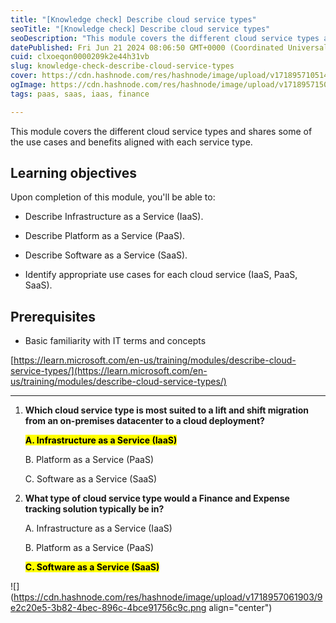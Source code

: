 ```yaml
---
title: "[Knowledge check] Describe cloud service types"
seoTitle: "[Knowledge check] Describe cloud service types"
seoDescription: "This module covers the different cloud service types and shares some of the use cases and benefits aligned with each service type."
datePublished: Fri Jun 21 2024 08:06:50 GMT+0000 (Coordinated Universal Time)
cuid: clxoeqon0000209k2e44h31vb
slug: knowledge-check-describe-cloud-service-types
cover: https://cdn.hashnode.com/res/hashnode/image/upload/v1718957105142/812af57a-06fd-430d-ba89-5367a2c1ff01.png
ogImage: https://cdn.hashnode.com/res/hashnode/image/upload/v1718957150155/f2aba2a5-30fc-4272-82d1-e35f3f428ba3.png
tags: paas, saas, iaas, finance

---
```


This module covers the different cloud service types and shares some of the use cases and benefits aligned with each service type.

## **Learning objectives**

Upon completion of this module, you'll be able to:

* Describe Infrastructure as a Service (IaaS).
    
* Describe Platform as a Service (PaaS).
    
* Describe Software as a Service (SaaS).
    
* Identify appropriate use cases for each cloud service (IaaS, PaaS, SaaS).
    

## **Prerequisites**

* Basic familiarity with IT terms and concepts
    

[https://learn.microsoft.com/en-us/training/modules/describe-cloud-service-types/](https://learn.microsoft.com/en-us/training/modules/describe-cloud-service-types/)

---

1. **Which cloud service type is most suited to a lift and shift migration from an on-premises datacenter to a cloud deployment?**
    
    **<mark>A. Infrastructure as a Service (IaaS)</mark>**
    
    B. Platform as a Service (PaaS)
    
    C. Software as a Service (SaaS)
    
2. **What type of cloud service type would a Finance and Expense tracking solution typically be in?**
    
    A. Infrastructure as a Service (IaaS)
    
    B. Platform as a Service (PaaS)
    
    **<mark>C. Software as a Service (SaaS)</mark>**
    

![](https://cdn.hashnode.com/res/hashnode/image/upload/v1718957061903/9e2c20e5-3b82-4bec-896c-4bce91756c9c.png align="center")